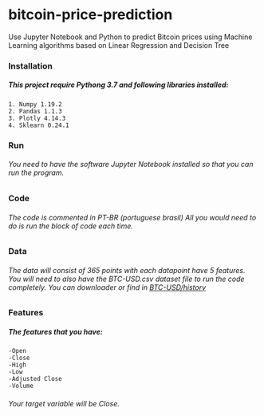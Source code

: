 # bitcoin-price-prediction
Use Jupyter Notebook and Python to predict Bitcoin prices using Machine Learning algorithms based on Linear Regression and Decision Tree
### Installation
##### This project require Pythong 3.7 and following libraries installed:
	1. Numpy 1.19.2
	2. Pandas 1.1.3
	3. Plotly 4.14.3
	4. Sklearn 0.24.1
### Run 
###### You need to have the software Jupyter Notebook installed so that you can run the program.
### Code
###### The code is commented in PT-BR (portuguese brasil) All you would need to do is run the block of code each time. 

### Data 
######  The data will consist of 365 points with each datapoint have 5 features. You will need to also have the BTC-USD.csv dataset file to run the code completely. You can downloader or find in [BTC-USD/history](https://finance.yahoo.com/quote/BTC-USD/history/)

### Features

##### The features that you have: 
	-Open
	-Close
	-High
	-Low
	-Adjusted Close
	-Volume
###### Your target variable will be Close.
